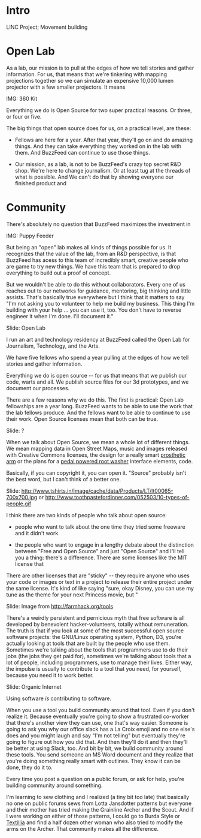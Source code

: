# Intro


LINC Project; Movement building

# Open Lab

As a lab, our mission is to pull at the edges of how we tell stories and gather information. For us, that means that we're tinkering with mapping projections together so we can simulate an expensive 10,000 lumen projector with a few smaller projectors. It means

IMG: 360 Kit

Everything we do is Open Source for two super practical reasons. Or three, or four or five.

The big things that open source does for us, on a practical level, are these:

+ Fellows are here for a year. After that year, they'll go on and do amazing things. And they can take everything they worked on in the lab with them. And BuzzFeed can continue to use those things.

+ Our mission, as a lab, is not to be BuzzFeed's crazy top secret R&D shop. We're here to change journalism. Or at least tug at the threads of what is possible. And We can't do that by showing everyone our finished product and


# Community

There's absolutely no question that BuzzFeed maximizes the investment in

IMG: Puppy Feeder

But being an "open" lab makes all kinds of things possible for us. It recognizes that the value of the lab, from an R&D perspective, is that BuzzFeed has acess to this team of incredibly smart, creative people who are game to try new things. We have this team that is prepared to drop everything to build out a proof of concept.

But we wouldn't be able to do this without collaborators. Every one of us reaches out to our networks for guidance, mentoring, big thinking and little assists. That's basically true everywhere but I think that it matters to say "I'm not asking you to volunteer to help me build my business. This thing I'm building with your help ... you can use it, too. You don't have to reverse engineer it when I'm done. I'll document it."

Slide: Open Lab

I run an art and technology residency at BuzzFeed called the Open Lab for Journalism, Technology, and the Arts.

We have five fellows who spend a year pulling at the edges of how we tell stories and gather information.

Everything we do is open source -- for us that means that we publish our code, warts and all. We publish source files for our 3d prototypes, and we document our processes.

There are a few reasons why we do this. The first is practical: Open Lab fellowships are a year long. BuzzFeed wants to be able to use the work that the lab fellows produce. And the fellows want to be able to continue to use their work. Open Source licenses mean that both can be true.

Slide: ?

When we talk about Open Source, we mean a whole lot of different things. We mean mapping data in Open Street Maps, music and images released with Creative Commons licenses, the design for a really smart [prosthetic arm](http://openprosthetics.org/) or the plans for a [pedal powered root washer](http://farmhack.org/tools) interface elements, code.

Basically, if you can copyright it, you can open it. "Source" probably isn't the best word, but I can't think of a better one.  

Slide: http://www.tshirts.in/image/cache/data/Products/LT/lt00065-700x700.jpg or http://www.toothpastefordinner.com/052503/10-types-of-people.gif


I think there are two kinds of people who talk about open source:

+ people who want to talk about the one time they tried some freeware and it didn't work.

+ the people who want to engage in a lengthy debate about the distinction between "Free and Open Source" and just "Open Source" and I'll tell you a thing: there's a difference. There are some licenses like the MIT license that

There are other licenses that are "sticky" -- they require anyone who uses your code or images or text in a project to release their entire project under the same license. It's kind of like saying "sure, okay Disney, you can use my tune as the theme for your next Princess movie, but "

Slide: Image from http://farmhack.org/tools

There's a weirdly persistent and pernicious myth that free software is all developed by benevolent hacker-volunteers, totally without remuneration. The truth is that if you look at some of the most successful open source software projects: the GNU/Linux operating system, Python, D3, you're actually looking at tools that are built by the people who use them. Sometimes we're talking about the tools that programmers use to do their jobs (the jobs they get paid for), sometimes we're talking about tools that a lot of people, including programmers, use to manage their lives. Either way, the impulse is usually to contribute to a tool that you need, for yourself, because you need it to work better.

Slide: Organic Internet

Using software *is* contributing to software.

When you use a tool you build community around that tool. Even if you don't realize it. Because eventually you're going to show a frustrated co-worker that there's another view they can use, one that's way easier. Someone is going to ask you why our office slack has a La Croix emoji and no one else's does and you might laugh and say "I'm not telling" but eventually they're going to figure out how you did that. And then they'll do it and then they'll be better at using Slack, too. And bit by bit, we build community around these tools. You send someone an MS Word document and they realize that you're doing something really smart with outlines. They know it can be done, they do it to.

Every time you post a question on a public forum, or ask for help, you're building community around something.

I'm learning to sew clothing and I realized (a tiny bit too late) that basically no one on public forums sews from Lotta Jansdotter patterns but everyone and their mother has tried making the Grainline Archer and the Scout. And if I were working on either of those patterns, I could go to Burda Style or [Textillia](https://www.textillia.com) and find a half dozen other woman who also tried to modify the arms on the Archer. That community makes all the difference. 
